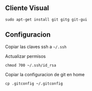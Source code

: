 ## Cliente Visual

	sudo apt-get install git gitg git-gui

## Configuracion

Copiar las claves ssh a `~/.ssh`

Actualizar permisos

    chmod 700 ~/.ssh/id_rsa

Copiar la configuracion de git en home

    cp .gitconfig ~/.gitconfig